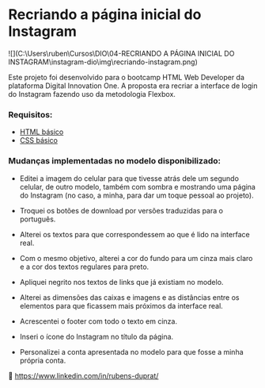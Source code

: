 # Recriando a página inicial do Instagram

![](C:\Users\ruben\Cursos\DIO\04-RECRIANDO A PÁGINA INICIAL DO INSTAGRAM\instagram-dio\img\recriando-instagram.png)

Este projeto foi desenvolvido para o bootcamp HTML Web Developer da plataforma Digital Innovation One. A proposta era recriar a interface de login do Instagram fazendo uso da metodologia Flexbox.

### Requisitos:

* [HTML básico](https://www.w3schools.com/html/)
* [CSS básico](https://developer.mozilla.org/pt-BR/docs/Web/CSS)

### Mudanças implementadas no modelo disponibilizado:

* Editei a imagem do celular para que tivesse atrás dele um segundo celular, de outro modelo, também com sombra e mostrando uma página do Instagram (no caso, a minha, para dar um toque pessoal ao projeto).

* Troquei os botões de download por versões traduzidas para o português.

* Alterei os textos para que correspondessem ao que é lido na interface real.

* Com o mesmo objetivo, alterei a cor do fundo para um cinza mais claro e a cor dos textos regulares para preto.

* Apliquei negrito nos textos de links que já existiam no modelo.

* Alterei as dimensões das caixas e imagens e as distâncias entre os elementos para que ficassem mais próximos da interface real.

* Acrescentei o footer com todo o texto em cinza.

* Inseri o ícone do Instagram no título da página.

* Personalizei a conta apresentada no modelo para que fosse a minha própria conta.

  

🔗 https://www.linkedin.com/in/rubens-duprat/

